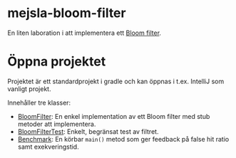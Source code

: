 # mejsla-bloom-filter

En liten laboration i att implementera ett [Bloom filter](https://en.wikipedia.org/wiki/Bloom_filter).

# Öppna projektet

Projektet är ett standardprojekt i gradle och kan öppnas i t.ex. IntelliJ som vanligt projekt.

Innehåller tre klasser:

- [BloomFilter](lib/src/main/java/mejsla/bloom/filter/BloomFilter.java): En enkel implementation av ett Bloom filter med
  stub metoder att implementera.
- [BloomFilterTest](lib/src/test/java/mejsla/bloom/filter/BloomFilterTest.java): Enkelt, begränsat test av filtret.
- [Benchmark](lib/src/main/java/mejsla/bloom/filter/Benchmark.java): En körbar `main()` metod som ger feedback på false
  hit ratio samt exekveringstid.
